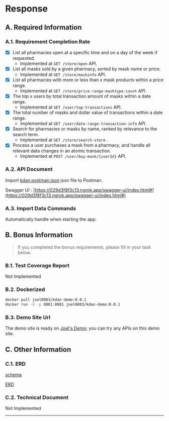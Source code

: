 # Response
## A. Required Information
### A.1. Requirement Completion Rate
- [x] List all pharmacies open at a specific time and on a day of the week if requested.
  - Implemented at `GET /store/open` API.
- [x] List all masks sold by a given pharmacy, sorted by mask name or price.
  - Implemented at `GET /store/maskinfo` API.
- [x] List all pharmacies with more or less than x mask products within a price range.
  - Implemented at `GET /store/price-range-masktype-count` API.
- [x] The top x users by total transaction amount of masks within a date range.
  - Implemented at `GET /user/top-transactions` API.
- [x] The total number of masks and dollar value of transactions within a date range.
  - Implemented at `GET /user/date-range-transaction-info` API.
- [x] Search for pharmacies or masks by name, ranked by relevance to the search term.
  - Implemented at `GET /store/search-store` .
- [x] Process a user purchases a mask from a pharmacy, and handle all relevant data changes in an atomic transaction.
  - Implemented at `POST /user/buy-mask/{userId}` API.
  
### A.2. API Document
Import [kdan.postman.json](./kdan.postman.json) json file to Postman.

Swagger UI : [https://029d3f8f3c13.ngrok.app/swagger-ui/index.html#](https://029d3f8f3c13.ngrok.app/swagger-ui/index.html#)

### A.3. Import Data Commands
Automatically handle when starting the app.

## B. Bonus Information

>  If you completed the bonus requirements, please fill in your task below.
### B.1. Test Coverage Report
Not Implemented

### B.2. Dockerized

```bash
docker pull joel0803/kdan-demo:0.0.1
docker run -d -p 8081:8081 joel0803/kdan-demo:0.0.1
```

### B.3. Demo Site Url
The demo site is ready on [Joel's Demo](https://029d3f8f3c13.ngrok.app); you can try any APIs on this demo site.

## C. Other Information

### C.1. ERD
[schema](./kdan-schema.sql)

[ERD](./ERD.jpg)

### C.2. Technical Document
Not Implemented

- --
